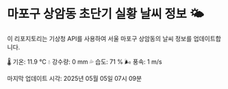 
# 마포구 상암동 초단기 실황 날씨 정보 🌤️

이 리포지토리는 기상청 API를 사용하여 서울 마포구 상암동의 날씨 정보를 업데이트합니다. 

🌡️ 기온: 11.9 ℃
💧 강수량: 0 mm
💦 습도: 71 %
🌬️ 풍속: 1 m/s

마지막 업데이트 시각: 2025년 05월 05일 07시 09분    
